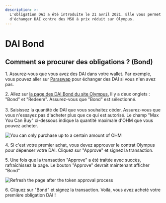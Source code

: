 ```yaml
---
description: >-
  L'obligation DAI a été introduite le 21 avril 2021. Elle vous permet
  d'échanger DAI contre des MSO à prix réduit sur Olympus.
---
```


# DAI Bond

## Comment se procurer des obligations ? (Bond)

1\. Assurez-vous que vous avez des DAI dans votre wallet. Par exemple, vous pouvez aller sur [Paraswap](https://paraswap.io/#/?network=ethereum) pour échanger des DAI si vous n'en avez pas.

2\. Allez sur [la page des DAI Bond du site Olympus.](https://app.olympusdao.finance/#/bonds/dai) Il y a deux onglets : "Bond" et "Redeem". Assurez-vous que "Bond" est sélectionné.\
\
3\. Saisissez la quantité de DAI que vous souhaitez céder. Assurez-vous que vous n'essayez pas d'acheter plus que ce qui est autorisé. Le champ "Max You Can Buy" ci-dessous indique la quantité maximale d'OHM que vous pouvez acheter. &#x20;

![You can only purchase up to a certain amount of OHM](../../.gitbook/assets/max\_you\_can\_buy.png)

4\. Si c'est votre premier achat, vous devez approuver le contrat Olympus pour dépenser votre DAI. Cliquez sur "Approve" et signez la transaction.

5\. Une fois que la transaction "Approve" a été traitée avec succès, rafraîchissez la page. Le bouton "Approve" devrait maintenant afficher "Bond"

![Refresh the page after the token approval process](../../.gitbook/assets/bond\_dai\_refresh.png)

6\. Cliquez sur "Bond" et signez la transaction. Voilà, vous avez acheté votre première obligation DAI !
